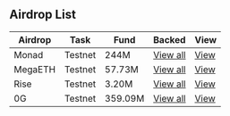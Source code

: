 ##  Airdrop List

| **Airdrop** | **Task**                  | **Fund**                 | **Backed**              | **View**               |
|-------------|---------------------------|--------------------------|-------------------------|------------------------|
| Monad | Testnet               | 244M    | <a href="https://cryptorank.io/ico/monad" target="_blank">View all</a> | [View](airdrop/testnet/monad.md)
| MegaETH | Testnet         | 57.73M            | <a href="https://cryptorank.io/drophunting/megaeth-activity254" target="_blank">View all</a>      | [View](airdrop/testnet/megaeth.md)
| Rise | Testnet        | 3.20M           | <a href="https://cryptorank.io/ico/rise-chain#funding-rounds" target="_blank">View all</a>      | [View](airdrop/testnet/rise.md)
| 0G | Testnet    | 359.09M            | <a href="https://cryptorank.io/ico/0-g-labs#funding-rounds" target="_blank">View all</a> | [View](airdrop/testnet/0g.md)     |
